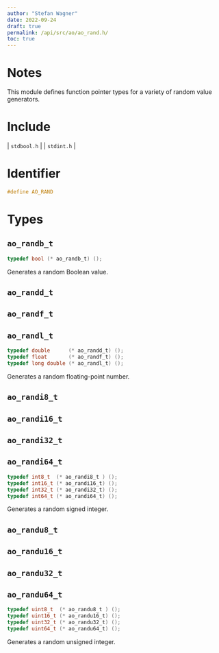 ```yaml
---
author: "Stefan Wagner"
date: 2022-09-24
draft: true
permalink: /api/src/ao/ao_rand.h/
toc: true
---
```


# Notes

This module defines function pointer types for a variety of random value generators.

# Include

| `stdbool.h` |
| `stdint.h` |

# Identifier

```c
#define AO_RAND
```

# Types

## `ao_randb_t`

```c
typedef bool (* ao_randb_t) ();
```

Generates a random Boolean value.

## `ao_randd_t`
## `ao_randf_t`
## `ao_randl_t`

```c
typedef double      (* ao_randd_t) ();
typedef float       (* ao_randf_t) ();
typedef long double (* ao_randl_t) ();
```

Generates a random floating-point number.

## `ao_randi8_t`
## `ao_randi16_t`
## `ao_randi32_t`
## `ao_randi64_t`

```c
typedef int8_t  (* ao_randi8_t ) ();
typedef int16_t (* ao_randi16_t) ();
typedef int32_t (* ao_randi32_t) ();
typedef int64_t (* ao_randi64_t) ();
```

Generates a random signed integer.

## `ao_randu8_t`
## `ao_randu16_t`
## `ao_randu32_t`
## `ao_randu64_t`

```c
typedef uint8_t  (* ao_randu8_t ) ();
typedef uint16_t (* ao_randu16_t) ();
typedef uint32_t (* ao_randu32_t) ();
typedef uint64_t (* ao_randu64_t) ();
```

Generates a random unsigned integer.
